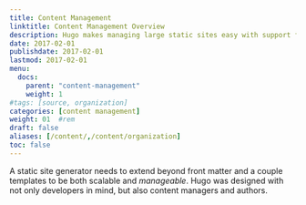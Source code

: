 ```yaml
---
title: Content Management
linktitle: Content Management Overview
description: Hugo makes managing large static sites easy with support for archetypes, content types, menus, cross references, summaries, and more.
date: 2017-02-01
publishdate: 2017-02-01
lastmod: 2017-02-01
menu:
  docs:
    parent: "content-management"
    weight: 1
#tags: [source, organization]
categories: [content management]
weight: 01	#rem
draft: false
aliases: [/content/,/content/organization]
toc: false
---
```


A static site generator needs to extend beyond front matter and a couple templates to be both scalable and *manageable*. Hugo was designed with not only developers in mind, but also content managers and authors.
